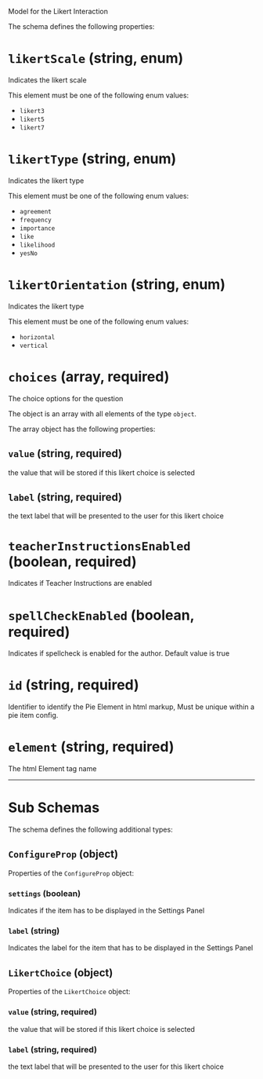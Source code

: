 Model for the Likert Interaction

The schema defines the following properties:

# `likertScale` (string, enum)

Indicates the likert scale

This element must be one of the following enum values:

* `likert3`
* `likert5`
* `likert7`

# `likertType` (string, enum)

Indicates the likert type

This element must be one of the following enum values:

* `agreement`
* `frequency`
* `importance`
* `like`
* `likelihood`
* `yesNo`

# `likertOrientation` (string, enum)

Indicates the likert type

This element must be one of the following enum values:

* `horizontal`
* `vertical`

# `choices` (array, required)

The choice options for the question

The object is an array with all elements of the type `object`.

The array object has the following properties:

## `value` (string, required)

the value that will be stored if this likert choice is selected

## `label` (string, required)

the text label that will be presented to the user for this likert choice

# `teacherInstructionsEnabled` (boolean, required)

Indicates if Teacher Instructions are enabled

# `spellCheckEnabled` (boolean, required)

Indicates if spellcheck is enabled for the author. Default value is true

# `id` (string, required)

Identifier to identify the Pie Element in html markup, Must be unique within a pie item config.

# `element` (string, required)

The html Element tag name

---

# Sub Schemas

The schema defines the following additional types:

## `ConfigureProp` (object)

Properties of the `ConfigureProp` object:

### `settings` (boolean)

Indicates if the item has to be displayed in the Settings Panel

### `label` (string)

Indicates the label for the item that has to be displayed in the Settings Panel

## `LikertChoice` (object)

Properties of the `LikertChoice` object:

### `value` (string, required)

the value that will be stored if this likert choice is selected

### `label` (string, required)

the text label that will be presented to the user for this likert choice